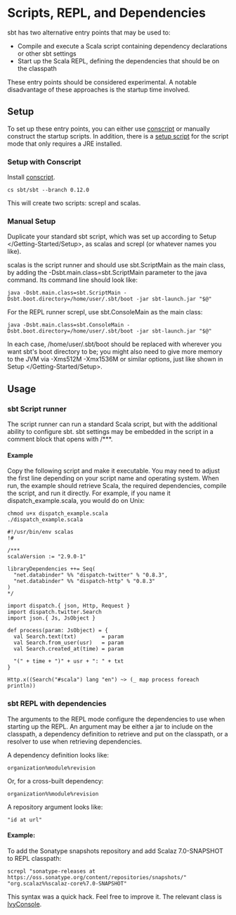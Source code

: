 Scripts, REPL, and Dependencies
===============================

sbt has two alternative entry points that may be used to:

-   Compile and execute a Scala script containing dependency
    declarations or other sbt settings
-   Start up the Scala REPL, defining the dependencies that should be on
    the classpath

These entry points should be considered experimental. A notable
disadvantage of these approaches is the startup time involved.

Setup
-----

To set up these entry points, you can either use
[conscript](https://github.com/n8han/conscript) or manually construct
the startup scripts. In addition, there is a [setup
script](https://github.com/paulp/xsbtscript) for the script mode that
only requires a JRE installed.

### Setup with Conscript

Install [conscript](https://github.com/n8han/conscript).

``` {.sourceCode .console}
cs sbt/sbt --branch 0.12.0
```

This will create two scripts: screpl and scalas.

### Manual Setup

Duplicate your standard sbt script, which was set up according to
Setup \</Getting-Started/Setup\>, as scalas and screpl (or whatever
names you like).

scalas is the script runner and should use sbt.ScriptMain as the main
class, by adding the -Dsbt.main.class=sbt.ScriptMain parameter to the
java command. Its command line should look like:

``` {.sourceCode .console}
java -Dsbt.main.class=sbt.ScriptMain -Dsbt.boot.directory=/home/user/.sbt/boot -jar sbt-launch.jar "$@"
```

For the REPL runner screpl, use sbt.ConsoleMain as the main class:

``` {.sourceCode .console}
java -Dsbt.main.class=sbt.ConsoleMain -Dsbt.boot.directory=/home/user/.sbt/boot -jar sbt-launch.jar "$@"
```

In each case, /home/user/.sbt/boot should be replaced with wherever you
want sbt's boot directory to be; you might also need to give more memory
to the JVM via -Xms512M -Xmx1536M or similar options, just like shown in
Setup \</Getting-Started/Setup\>.

Usage
-----

### sbt Script runner

The script runner can run a standard Scala script, but with the
additional ability to configure sbt. sbt settings may be embedded in the
script in a comment block that opens with /\*\*\*.

#### Example

Copy the following script and make it executable. You may need to adjust
the first line depending on your script name and operating system. When
run, the example should retrieve Scala, the required dependencies,
compile the script, and run it directly. For example, if you name it
dispatch\_example.scala, you would do on Unix:

``` {.sourceCode .console}
chmod u+x dispatch_example.scala
./dispatch_example.scala
```

    #!/usr/bin/env scalas
    !#

    /***
    scalaVersion := "2.9.0-1"

    libraryDependencies ++= Seq(
      "net.databinder" %% "dispatch-twitter" % "0.8.3",
      "net.databinder" %% "dispatch-http" % "0.8.3"
    )
    */

    import dispatch.{ json, Http, Request }
    import dispatch.twitter.Search
    import json.{ Js, JsObject }

    def process(param: JsObject) = {
      val Search.text(txt)        = param
      val Search.from_user(usr)   = param
      val Search.created_at(time) = param

      "(" + time + ")" + usr + ": " + txt
    }

    Http.x((Search("#scala") lang "en") ~> (_ map process foreach println))

### sbt REPL with dependencies

The arguments to the REPL mode configure the dependencies to use when
starting up the REPL. An argument may be either a jar to include on the
classpath, a dependency definition to retrieve and put on the classpath,
or a resolver to use when retrieving dependencies.

A dependency definition looks like:

    organization%module%revision

Or, for a cross-built dependency:

    organization%%module%revision

A repository argument looks like:

    "id at url"

#### Example:

To add the Sonatype snapshots repository and add Scalaz 7.0-SNAPSHOT to
REPL classpath:

``` {.sourceCode .console}
screpl "sonatype-releases at https://oss.sonatype.org/content/repositories/snapshots/" "org.scalaz%%scalaz-core%7.0-SNAPSHOT"
```

This syntax was a quick hack. Feel free to improve it. The relevant
class is [IvyConsole](../../sxr/sbt/IvyConsole.scala.html).
